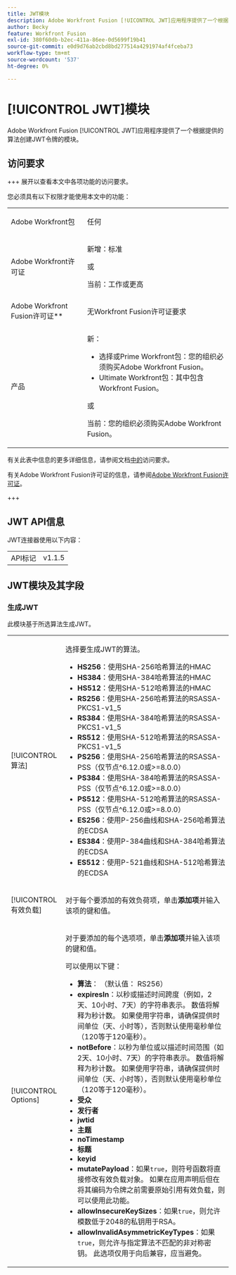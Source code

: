 ```yaml
---
title: JWT模块
description: Adobe Workfront Fusion [!UICONTROL JWT]应用程序提供了一个根据提供的算法创建JWT令牌的模块。
author: Becky
feature: Workfront Fusion
exl-id: 380f60db-b2ec-411a-86ee-0d5699f19b41
source-git-commit: e0d9d76ab2cbd8bd277514a4291974af4fceba73
workflow-type: tm+mt
source-wordcount: '537'
ht-degree: 0%

---
```


# [!UICONTROL JWT]模块

Adobe Workfront Fusion [!UICONTROL JWT]应用程序提供了一个根据提供的算法创建JWT令牌的模块。

## 访问要求

+++ 展开以查看本文中各项功能的访问要求。

您必须具有以下权限才能使用本文中的功能：

<table style="table-layout:auto">
 <col> 
 <col> 
 <tbody> 
  <tr> 
   <td role="rowheader">Adobe Workfront包</td> 
   <td> <p>任何</p> </td> 
  </tr> 
  <tr data-mc-conditions=""> 
   <td role="rowheader">Adobe Workfront许可证</td> 
   <td> <p>新增：标准</p><p>或</p><p>当前：工作或更高</p> </td> 
  </tr> 
  <tr> 
   <td role="rowheader">Adobe Workfront Fusion许可证**</td> 
   <td>
   <p>无Workfront Fusion许可证要求</p>
   </td> 
  </tr> 
  <tr> 
   <td role="rowheader">产品</td> 
   <td>
   <p>新：</p> <ul><li>选择或Prime Workfront包：您的组织必须购买Adobe Workfront Fusion。</li><li>Ultimate Workfront包：其中包含Workfront Fusion。</li></ul>
   <p>或</p>
   <p>当前：您的组织必须购买Adobe Workfront Fusion。</p>
   </td> 
  </tr>
 </tbody> 
</table>

有关此表中信息的更多详细信息，请参阅文档[中的](/help/workfront-fusion/references/licenses-and-roles/access-level-requirements-in-documentation.md)访问要求。

有关Adobe Workfront Fusion许可证的信息，请参阅[Adobe Workfront Fusion许可证](/help/workfront-fusion/set-up-and-manage-workfront-fusion/licensing-operations-overview/license-automation-vs-integration.md)。

+++

## JWT API信息

JWT连接器使用以下内容：

<table style="table-layout:auto"> 
 <col> 
 <col> 
 <tbody> 
   <tr> 
   <td role="rowheader">API标记</td> 
   <td>v1.1.5</td> 
  </tr>
 </tbody> 
 </table>

## JWT模块及其字段

### 生成JWT

此模块基于所选算法生成JWT。

<table style="table-layout:auto"> 
 <col data-mc-conditions=""> 
 <col data-mc-conditions=""> 
 <tbody> 
  <tr> 
   <td role="rowheader">[!UICONTROL 算法]</td> 
   <td> <p>选择要生成JWT的算法。</p> <ul>
   <li><b>HS256</b>：使用SHA-256哈希算法的HMAC</li>
   <li><b>HS384</b>：使用SHA-384哈希算法的HMAC</li>
   <li><b>HS512</b>：使用SHA-512哈希算法的HMAC</li>
   <li><b>RS256</b>：使用SHA-256哈希算法的RSASSA-PKCS1-v1_5</li>
   <li><b>RS384</b>：使用SHA-384哈希算法的RSASSA-PKCS1-v1_5</li>
   <li><b>RS512</b>：使用SHA-512哈希算法的RSASSA-PKCS1-v1_5</li>
   <li><b>PS256</b>：使用SHA-256哈希算法的RSASSA-PSS（仅节点^6.12.0或&gt;=8.0.0）</li>
   <li><b>PS384</b>：使用SHA-384哈希算法的RSASSA-PSS（仅节点^6.12.0或&gt;=8.0.0）</li>
   <li><b>PS512</b>：使用SHA-512哈希算法的RSASSA-PSS（仅节点^6.12.0或&gt;=8.0.0）</li>
   <li><b>ES256</b>：使用P-256曲线和SHA-256哈希算法的ECDSA</li>
   <li><b>ES384</b>：使用P-384曲线和SHA-384哈希算法的ECDSA</li>
   <li><b>ES512</b>：使用P-521曲线和SHA-512哈希算法的ECDSA</li>
   </ul></td> 
  </tr> 
  <tr> 
   <td role="rowheader">[!UICONTROL 有效负载] </td> 
   <td> <p>对于每个要添加的有效负荷项，单击<b>添加项</b>并输入该项的键和值。</p> </td> 
  </tr> 
  <tr> 
   <td role="rowheader">[!UICONTROL Options] </td> 
   <td> <p>对于要添加的每个选项项，单击<b>添加项</b>并输入该项的键和值。</p> <p>可以使用以下键：
   <ul>
   <li><b>算法</b>： （默认值： RS256）</li>
   <li><b>expiresIn</b>：以秒或描述时间跨度（例如，2天、10小时、7天）的字符串表示。 数值将解释为秒计数。 如果使用字符串，请确保提供时间单位（天、小时等），否则默认使用毫秒单位（120等于120毫秒）。</li>
   <li><b>notBefore</b>：以秒为单位或以描述时间范围（如2天、10小时、7天）的字符串表示。 数值将解释为秒计数。 如果使用字符串，请确保提供时间单位（天、小时等），否则默认使用毫秒单位（120等于120毫秒）。
</li>
   <li><b>受众</b></li>
   <li><b>发行者</b></li>
   <li><b>jwtid</b></li>
   <li><b>主题</b></li>
   <li><b>noTimestamp</b></li>
   <li><b>标题</b></li>
   <li><b>keyid</b></li>
   <li><b>mutatePayload</b>：如果<code>true</code>，则符号函数将直接修改有效负载对象。 如果在应用声明后但在将其编码为令牌之前需要原始引用有效负载，则可以使用此功能。</li>
   <li><b>allowInsecureKeySizes</b>：如果<code>true</code>，则允许模数低于2048的私钥用于RSA。</li>
   <li><b>allowInvalidAsymmetricKeyTypes</b>：如果<code>true</code>，则允许与指定算法不匹配的非对称密钥。 此选项仅用于向后兼容，应当避免。</li>
   </ul>
   </td> 
  </tr> 
 </tbody> 
</table>
